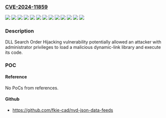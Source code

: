 ### [CVE-2024-11859](https://cve.mitre.org/cgi-bin/cvename.cgi?name=CVE-2024-11859)
![](https://img.shields.io/static/v1?label=Product&message=ESET%20Endpoint%20Antivirus%20for%20Windows&color=blue)
![](https://img.shields.io/static/v1?label=Product&message=ESET%20Endpoint%20Security%20for%20Windows&color=blue)
![](https://img.shields.io/static/v1?label=Product&message=ESET%20Internet%20Security&color=blue)
![](https://img.shields.io/static/v1?label=Product&message=ESET%20Mail%20Security%20for%20Microsoft%20Exchange%20Server&color=blue)
![](https://img.shields.io/static/v1?label=Product&message=ESET%20NOD32%20Antivirus&color=blue)
![](https://img.shields.io/static/v1?label=Product&message=ESET%20Safe%20Server&color=blue)
![](https://img.shields.io/static/v1?label=Product&message=ESET%20Security%20Ultimate&color=blue)
![](https://img.shields.io/static/v1?label=Product&message=ESET%20Security%20for%20Microsoft%20SharePoint%20Server&color=blue)
![](https://img.shields.io/static/v1?label=Product&message=ESET%20Server%20Security%20for%20Windows%20Server&color=blue)
![](https://img.shields.io/static/v1?label=Product&message=ESET%20Small%20Business%20Security&color=blue)
![](https://img.shields.io/static/v1?label=Product&message=ESET%20Smart%20Security%20Premium&color=blue)
![](https://img.shields.io/static/v1?label=Version&message=0%20&color=brightgreen)
![](https://img.shields.io/static/v1?label=Vulnerability&message=CWE-427%20Uncontrolled%20Search%20Path%20Element&color=brightgreen)

### Description

DLL Search Order Hijacking vulnerability potentially allowed an attacker with administrator privileges to load a malicious dynamic-link library and execute its code.

### POC

#### Reference
No PoCs from references.

#### Github
- https://github.com/fkie-cad/nvd-json-data-feeds

